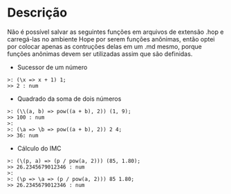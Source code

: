 # Descrição

Não é possível salvar as seguintes funções em arquivos de extensão .hop e carregá-las no ambiente Hope por serem funções anônimas, então optei por colocar apenas as contruções delas em um .md mesmo, porque funções anônimas devem ser utilizadas assim que são definidas.

- Sucessor de um número

```hope
>: (\x => x + 1) 1;
>> 2 : num
```

- Quadrado da soma de dois números

```hope
>: (\\(a, b) => pow((a + b), 2)) (1, 9);
>> 100 : num
>:
>: (\a => \b => pow((a + b), 2)) 2 4;
>> 36: num
```

- Cálculo do IMC

```hope
>: (\(p, a) => (p / pow(a, 2))) (85, 1.80);
>> 26.2345679012346 : num
>:
>: (\p => \a => (p / pow(a, 2))) 85 1.80;
>> 26.2345679012346 : num
```
